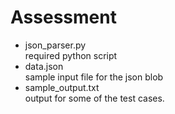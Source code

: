 # Assessment
* json_parser.py\
required python script
* data.json\
sample input file for the json blob
* sample_output.txt\
output for some of the test cases.
